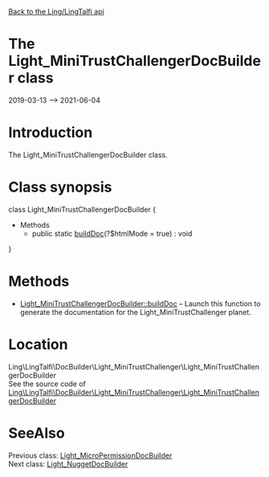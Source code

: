 [Back to the Ling/LingTalfi api](https://github.com/lingtalfi/LingTalfi/blob/master/doc/api/Ling/LingTalfi.md)



The Light_MiniTrustChallengerDocBuilder class
================
2019-03-13 --> 2021-06-04






Introduction
============

The Light_MiniTrustChallengerDocBuilder class.



Class synopsis
==============


class <span class="pl-k">Light_MiniTrustChallengerDocBuilder</span>  {

- Methods
    - public static [buildDoc](https://github.com/lingtalfi/LingTalfi/blob/master/doc/api/Ling/LingTalfi/DocBuilder/Light_MiniTrustChallenger/Light_MiniTrustChallengerDocBuilder/buildDoc.md)(?$htmlMode = true) : void

}






Methods
==============

- [Light_MiniTrustChallengerDocBuilder::buildDoc](https://github.com/lingtalfi/LingTalfi/blob/master/doc/api/Ling/LingTalfi/DocBuilder/Light_MiniTrustChallenger/Light_MiniTrustChallengerDocBuilder/buildDoc.md) &ndash; Launch this function to generate the documentation for the Light_MiniTrustChallenger planet.





Location
=============
Ling\LingTalfi\DocBuilder\Light_MiniTrustChallenger\Light_MiniTrustChallengerDocBuilder<br>
See the source code of [Ling\LingTalfi\DocBuilder\Light_MiniTrustChallenger\Light_MiniTrustChallengerDocBuilder](https://github.com/lingtalfi/LingTalfi/blob/master/DocBuilder/Light_MiniTrustChallenger/Light_MiniTrustChallengerDocBuilder.php)



SeeAlso
==============
Previous class: [Light_MicroPermissionDocBuilder](https://github.com/lingtalfi/LingTalfi/blob/master/doc/api/Ling/LingTalfi/DocBuilder/Light_MicroPermission/Light_MicroPermissionDocBuilder.md)<br>Next class: [Light_NuggetDocBuilder](https://github.com/lingtalfi/LingTalfi/blob/master/doc/api/Ling/LingTalfi/DocBuilder/Light_Nugget/Light_NuggetDocBuilder.md)<br>

